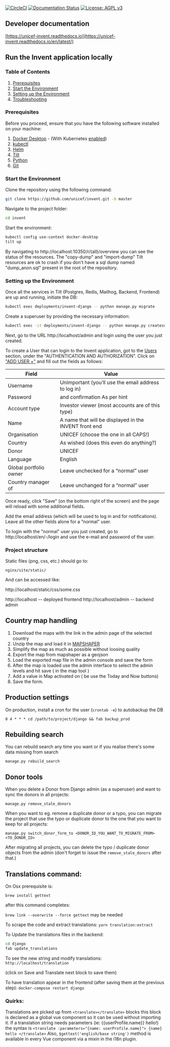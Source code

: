 [![CircleCI](https://circleci.com/gh/unicef/invent.svg?style=shield)](https://circleci.com/gh/unicef/invent)
[![Documentation Status](https://readthedocs.org/projects/unicef-invent/badge/?version=latest)](https://unicef-invent.readthedocs.io/en/latest/?badge=latest)
[![License: AGPL v3](https://img.shields.io/badge/License-AGPL_v3-blue.svg)](https://www.gnu.org/licenses/agpl-3.0)

## Developer documentation

[https://unicef-invent.readthedocs.io](https://unicef-invent.readthedocs.io/en/latest/)

## Run the Invent application locally

### Table of Contents


1. [Prerequisites](#prerequisites)
2. [Start the Environment](#start-the-environment)
3. [Setting up the Environment](#setting-up-the-environment)
4. [Troubleshooting](#troubleshooting)

### Prerequisites

Before you proceed, ensure that you have the following software installed on your machine:
1. [Docker Desktop](https://www.docker.com/products/docker-desktop/) - (With Kubernetes [enabled](https://docs.docker.com/desktop/kubernetes/))
2. [kubectl](https://kubernetes.io/docs/tasks/tools/#kubectl)
3. [Helm](https://github.com/helm/helm/releases/latest)
4. [Tilt](https://docs.tilt.dev/install.html)
5. [Python](https://www.python.org/downloads/)
6. [Git](https://git-scm.com/book/en/v2/Getting-Started-Installing-Git)

### Start the Environment
Clone the repository using the following command:
```bash
git clone https://github.com/unicef/invent.git -b master
```
Navigate to the project folder:
```bash
cd invent
```
Start the environment:
```bash
kubectl config use-context docker-desktop
tilt up
```
By navigating to http://localhost:10350/r/(all)/overview you can see the status of the resources. 
The "copy-dump" and "import-dump" Tilt resources are ok to crash if you don't have a sql dump named "dump_anon.sql" present in the root of the repository.
### Setting up the Environment
Once all the services in Tilt (Postgres, Redis, Mailhog, Backend, Frontend) are up and running, 
initiate the DB:
```bash
kubectl exec deployments/invent-django -- python manage.py migrate
```
Create a superuser by providing the necessary information:
```bash
kubectl exec -it deployments/invent-django -- python manage.py createsuperuser
```
Next, go to the URL http://localhost/admin and login using the user you just created.

To create a User that can login to the Invent application, got to the [Users](http://localhost/admin/auth/user/) section, under the "AUTHENTICATION AND AUTHORIZATION".
Click on ["ADD USER +"](http://localhost/admin/auth/user/add/) and fill out the fields as follows:

| Field                  | Value                                                |
|------------------------|------------------------------------------------------|
| Username               | Unimportant (you’ll use the email address to log in) |
| Password               | and confirmation As per hint                         |
| Account type           | Investor viewer (most accounts are of this type)     |
| Name                   | A name that will be displayed in the INVENT front end|
| Organisation           | UNICEF (choose the one in all CAPS!)                 |
| Country                | As wished (does this even do anything?)              |
| Donor                  | UNICEF                                               |
| Language               | English                                              |
| Global portfolio owner | Leave unchecked for a “normal” user                  |
| Country manager of     | Leave unchanged for a “normal” user                  |

Once ready, click "Save" (on the bottom right of the screen) and the page will reload with some additional fields.

Add the email address (which will be used to log in and for notifications).
Leave all the other fields alone for a “normal” user.

To login with the "normal" user you just created, go to http://localhost/en/-/login and use the e-mail and password of the user.

### Project structure

Static files (png, css, etc.) should go to:

`nginx/site/static/`

And can be accessed like:

http://localhost/static/css/some.css

http://localhost -- deployed frontend
http://localhost/admin -- backend admin

## Country map handling

1. Download the maps with the link in the admin page of the selected country
2. Unzip the map and load it in [MAPSHAPER](http://mapshaper.org/)
3. Simplify the map as much as possible without loosing quality
4. Export the map from mapshaper as a geojson
5. Load the exported map file in the admin console and save the form
6. After the map is loaded use the admin interface to select the admin levels and hit save ( in the map tool )
7. Add a value in Map activated on ( be use the Today and Now buttons)
8. Save the form.

## Production settings

On production, install a cron for the user (`crontab -e`) to autobackup the DB

```0 4 * * * cd /path/to/project/django && fab backup_prod```


## Rebuilding search
You can rebuild search any time you want or if you realise there's some data missing from search

`manage.py rebuild_search`

## Donor tools
When you delete a Donor from Django admin (as a superuser) and want to sync the donors in all projects:

`manage.py remove_stale_donors`

When you want to eg. remove a duplicate donor or a typo, you can migrate the project that use the typo or duplicate
donor to the one that you want to keep for all projects:

`manage.py switch_donor_form_to <DONOR_ID_YOU_WANT_TO_MIGRATE_FROM> <TO_DONOR_ID>`

After migrating all projects, you can delete the typo / duplicate donor objects from the admin (don't forget to issue
the `remove_stale_donors` after that.)


## Translations command:

On Osx prerequisite is:

`brew install gettext`

after this command completes:

`brew link --overwrite --force gettext` may be needed


To scrape the code and extract translations:
`yarn translation:extract`

To Update the translations files in the backend:
```bash
cd django
fab update_translations
```

To see the new string and modify translations:
`http://localhost/translation`

(click on Save and Translate next block to save them)

To have translation appear in the frontend (after saving them at the previous step):
`docker-compose restart django`

### Quirks:
Translations are picked up from `<translate></translate>` blocks this block is declared as a global vue component so it can be used without importing it.
If a translation string needs parameters (ie: {{userProfile.name}} hello!) the syntax is `<translate :parameters="{name: userProfile.name}"> {name} hello </translate>`
Also, `$gettext('english/base string')` method is available in every Vue component via a mixin in the i18n plugin.


